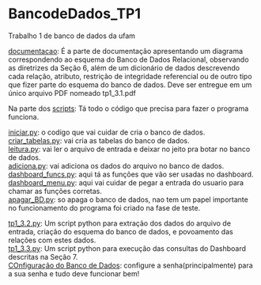 # BancodeDados_TP1
Trabalho 1 de banco de dados da ufam

[documentacao](https://github.com/ThiagoReis1/BancodeDados_TP1/tree/main/documentacao): É a parte de documentação apresentando um diagrama correspondendo ao esquema do Banco de Dados Relacional, observando as diretrizes da Seção 6, além de um dicionário de dados descrevendo cada relação, atributo, restrição de integridade referencial ou de outro tipo que fizer parte do esquema do banco de dados. Deve ser entregue em um único arquivo PDF nomeado tp1_3.1.pdf  

Na parte dos [scripts](https://github.com/ThiagoReis1/BancodeDados_TP1/tree/main/scripts): Tá todo o código que precisa para fazer o programa funciona.  

[iniciar.py](https://github.com/ThiagoReis1/BancodeDados_TP1/blob/main/scripts/iniciar.py): o codigo que vai cuidar de cria o banco de dados.  
[criar_tabelas.py](https://github.com/ThiagoReis1/BancodeDados_TP1/blob/main/scripts/criar_tabelas.py): vai cria as tabelas do banco de dados.  
[leitura.py](https://github.com/ThiagoReis1/BancodeDados_TP1/blob/main/scripts/leitura.py): vai ler o arquivo de entrada e deixar no jeito pra botar no banco de dados.  
[adiciona.py](https://github.com/ThiagoReis1/BancodeDados_TP1/blob/main/scripts/adiciona.py): vai adiciona os dados do arquivo no banco de dados.  
[dashboard_funcs.py](https://github.com/ThiagoReis1/BancodeDados_TP1/blob/main/scripts/dashboard_funcs.py): aqui tá as funções que vão ser usadas no dashboard.  
[dashboard_menu.py](https://github.com/ThiagoReis1/BancodeDados_TP1/blob/main/scripts/dashboard_menu.py): aqui vai cuidar de pegar a entrada do usuario para chamar as funções corretas.  
[apagar_BD.py](https://github.com/ThiagoReis1/BancodeDados_TP1/blob/main/scripts/apagar_BD.py): so apaga o banco de dados, nao tem um papel importante no funcionamento do programa foi criado na fase de teste.  
  
  
[tp1_3.2.py](https://github.com/ThiagoReis1/BancodeDados_TP1/blob/main/scripts/tp1_3.2.py): Um script python para extração dos dados do arquivo de entrada, criação do esquema do banco de dados, e povoamento das relações com estes dados.  
[tp1_3.3.py](https://github.com/ThiagoReis1/BancodeDados_TP1/blob/main/scripts/tp1_3.3.py): Um script python para execução das consultas do Dashboard descritas na Seção 7.  
[COnfiguração do Banco de Dados](https://github.com/ThiagoReis1/BancodeDados_TP1/blob/main/scripts/a_COMECE_AQUI.py): configure a senha(principalmente) para a sua senha e tudo deve funcionar bem! 

